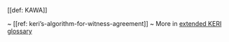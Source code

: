 [[def: KAWA]]

~ [[ref: keri’s-algorithm-for-witness-agreement]]
~ More in <a href="https://weboftrust.github.io/WOT-terms/docs/glossary/KAWA">extended KERI glossary</a>

